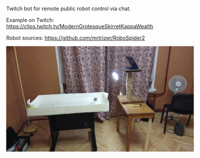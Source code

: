 Twitch bot for remote public robot control via chat.

Example on Twitch:
https://clips.twitch.tv/ModernGrotesqueSkirretKappaWealth


Robot sources:
https://github.com/mrtrizer/RoboSpider2


![Photo](doc/Photo.jpg?raw=true "Photo")
